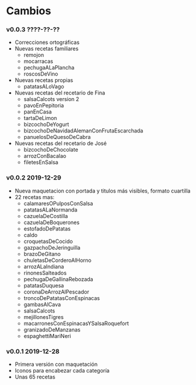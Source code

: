 # Cambios

### v0.0.3 ????-??-??

- Correcciones ortográficas
- Nuevas recetas familiares
	- remojon
	- mocarracas
	- pechugaALaPlancha
	- roscosDeVino
- Nuevas recetas propias
	- patatasALoVago
- Nuevas recetas del recetario de Fina
	- salsaCalcots version 2
	- pavoEnPepitoria
	- panEnCasa
	- tartaDeLimon
	- bizcochoDeYogurt
	- bizcochoDeNavidadAlemanConFrutaEscarchada
	- panuelosDeQuesoDeCabra
- Nuevas recetas del recetario de José
	- bizcochoDeChocolate
	- arrozConBacalao
	- filetesEnSalsa

### v0.0.2 2019-12-29

- Nueva maquetacion con portada y titulos más visibles, formato cuartilla
- 22 recetas mas:
	- calamaresOPulposConSalsa
	- patatasALaNormanda
	- cazuelaDeCostilla
	- cazuelaDeBoquerones
	- estofadoDePatatas
	- caldo
	- croquetasDeCocido
	- gazpachoDeJeringuilla
	- brazoDeGitano
	- chuletasDeCorderoAlHorno
	- arrozALaIndiana
	- rinonesSalteados
	- pechugaDeGallinaRebozada
	- patatasDuquesa
	- coronaDeArrozAlPescador
	- troncoDePatatasConEspinacas
	- gambasAlCava
	- salsaCalcots
	- mejillonesTigres
	- macarronesConEspinacasYSalsaRoquefort
	- granizadoDeManzanas
	- espaghettiMariNeri

### v0.0.1 2019-12-28

- Primera versión con maquetación
- Iconos para encabezar cada categoría
- Unas 65 recetas



